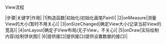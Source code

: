 View流程

|步骤|关键字|作用|
|1|构造函数|初始化(初始化画笔Paint)|
|2|onMeasure|测量View的大小(暂时不用关心)|
|3|onSizeChanged|确定View大小(记录当前View的宽高)|
|4|onLayout|确定子View布局(无子View，不关心)|
|5|onDraw|实际绘制内容(绘制饼状图)|
|6|提供接口|提供接口(提供设置数据的接口)|
